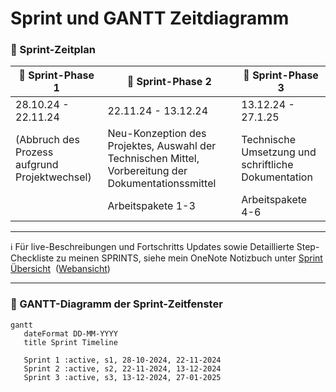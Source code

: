 # Sprint und GANTT Zeitdiagramm
 
 ### :running: Sprint-Zeitplan

| :pushpin: Sprint-Phase 1                      | :pushpin: Sprint-Phase 2                                                                             | :pushpin: Sprint-Phase 3                            |
| --------------------------------------------- | ---------------------------------------------------------------------------------------------------- | --------------------------------------------------- |
| 28.10.24 - 22.11.24                           | 22.11.24 - 13.12.24                                                                                  | 13.12.24 - 27.1.25                                  |
| (Abbruch des Prozess aufgrund Projektwechsel) | Neu-Konzeption des Projektes, Auswahl der Technischen Mittel, Vorbereitung der Dokumentationssmittel | Technische Umsetzung und schriftliche Dokumentation |
|                                               | Arbeitspakete 1-3                                                                                    | Arbeitspakete 4-6                                   |


-----

:information_source: Für live-Beschreibungen und Fortschritts Updates sowie Detaillierte Step-Checkliste zu meinen SPRINTS, siehe mein OneNote Notizbuch unter [Sprint Übersicht](onenote:https://tbzedu-my.sharepoint.com/personal/lilia_mechani_edu_tbz_ch/Documents/Semesterarbeit_2/Semesterarbeit_2/Neuer%20Abschnitt%201.one#Sprint%20Übersicht&section-id={CE589B69-7EAF-4A1A-875A-8E1A01B2A96B}&page-id={8AF6203E-F087-498B-A29F-B953D48F6FB2}&end)  ([Webansicht](https://tbzedu-my.sharepoint.com/personal/lilia_mechani_edu_tbz_ch/_layouts/OneNote.aspx?id=%2Fpersonal%2Flilia_mechani_edu_tbz_ch%2FDocuments%2FSemesterarbeit_2%2FSemesterarbeit_2&wd=target%28Neuer%20Abschnitt%201.one%7CCE589B69-7EAF-4A1A-875A-8E1A01B2A96B%2FSprint%20%C3%9Cbersicht%7C8AF6203E-F087-498B-A29F-B953D48F6FB2%2F%29))

---
###  :calendar: GANTT-Diagramm der Sprint-Zeitfenster

```mermaid
gantt
   dateFormat DD-MM-YYYY
   title Sprint Timeline
   
   Sprint 1 :active, s1, 28-10-2024, 22-11-2024
   Sprint 2 :active, s2, 22-11-2024, 13-12-2024
   Sprint 3 :active, s3, 13-12-2024, 27-01-2025
```

